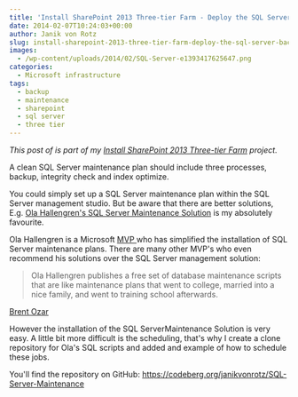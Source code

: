```yaml
---
title: 'Install SharePoint 2013 Three-tier Farm - Deploy the SQL Server Backup Job'
date: 2014-02-07T10:24:03+00:00
author: Janik von Rotz
slug: install-sharepoint-2013-three-tier-farm-deploy-the-sql-server-backup-job
images:
  - /wp-content/uploads/2014/02/SQL-Server-e1393417625647.png
categories:
  - Microsoft infrastructure
tags:
  - backup
  - maintenance
  - sharepoint
  - sql server
  - three tier
---
```

*This post of is part of my [Install SharePoint 2013 Three-tier Farm](https://janikvonrotz.ch/projects/install-sharepoint-2013-three-tier-farm/) project.*

A clean SQL Server maintenance plan should include three processes, backup, integrity check and index optimize.

You could simply set up a SQL Server maintenance plan within the SQL Server management studio. But be aware that there are better solutions, E.g. <a href="https://ola.hallengren.com/">Ola Hallengren's SQL Server Maintenance Solution</a> is my absolutely favourite.

<!--more-->

Ola Hallengren is a Microsoft <a href="https://mvp.microsoft.com/en-us/MVP/Ola%20Hallengren-5000459">MVP </a>who has simplified the installation of SQL Server maintenance plans. There are many other MVP's who even recommend his solutions over the SQL Server management solution:

<blockquote>Ola Hallengren publishes a free set of database maintenance scripts that are like maintenance plans that went to college, married into a nice family, and went to training school afterwards.
</blockquote>

[Brent Ozar](https://www.brentozar.com/archive/2012/02/webcast-recording-dba-darwin-awards-index-edition/)

However the installation of the SQL ServerMaintenance Solution is very easy. A little bit more difficult is the scheduling, that's why I create a clone repository for Ola's SQL scripts and added and example of how to schedule these jobs.

You'll find the repository on GitHub: <a href="https://codeberg.org/janikvonrotz/SQL-Server-Maintenance">https://codeberg.org/janikvonrotz/SQL-Server-Maintenance</a>